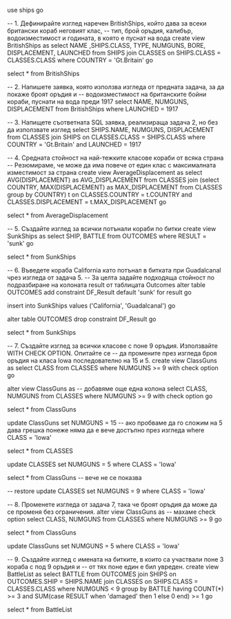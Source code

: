 use ships
go

-- 1. Дефинирайте изглед наречен BritishShips, който дава за всеки британски кораб неговият клас, 
--    тип, брой оръдия, калибър, водоизместимост и годината, в която е пуснат на вода
create view BritishShips as
	select NAME ,SHIPS.CLASS, TYPE, NUMGUNS, BORE, DISPLACEMENT, LAUNCHED
	from SHIPS join CLASSES on SHIPS.CLASS = CLASSES.CLASS
	where COUNTRY = 'Gt.Britain'
go

select * from BritishShips

-- 2. Напишете заявка, която използва изгледа от предната задача, за да покаже броят оръдия и 
--    водоизместимост на британските бойни кораби, пуснати на вода преди 1917
select NAME, NUMGUNS, DISPLACEMENT
from BritishShips
where LAUNCHED = 1917

-- 3. Напищете съответната SQL заявка, реализираща задача 2, но без да използвате изглед
select SHIPS.NAME, NUMGUNS, DISPLACEMENT
from CLASSES join SHIPS on CLASSES.CLASS = SHIPS.CLASS
where COUNTRY = 'Gt.Britain' and LAUNCHED = 1917

-- 4. Средната стойност на най-тежките класове кораби от всяка страна
--    Резюмираме, че може да има повече от един клас с максималната изместимост за страна
create view AverageDisplacement as
	select AVG(DISPLACEMENT) as AVG_DISPLACEMENT
	from CLASSES join (select COUNTRY, MAX(DISPLACEMENT) as MAX_DISPLACEMENT
						from CLASSES
						group by COUNTRY) t on CLASSES.COUNTRY = t.COUNTRY and CLASSES.DISPLACEMENT = t.MAX_DISPLACEMENT
go	

select * from AverageDisplacement

-- 5. Създайте изглед за всички потънали кораби по битки
create view SunkShips as
	select SHIP, BATTLE
	from OUTCOMES
	where RESULT = 'sunk'
go

select * from SunkShips

-- 6. Въведете кораба California като потънал в битката при Guadalcanal чрез изгледа от задача 5.
--    За целта задайте подходяща стойност по подразбиране на колоната result от таблицата Outcomes
alter table OUTCOMES
add constraint DF_Result default 'sunk' for result
go

insert into SunkShips
values ('California', 'Guadalcanal')
go

alter table OUTCOMES
drop constraint DF_Result
go

select * from SunkShips

-- 7. Създайте изглед за всички класове с поне 9 оръдия. Използвайте WITH CHECK OPTION. Опитайте се 
-- да промените през изгледа броя оръдия на класа Iowa последователно на 15 и 5.
create view ClassGuns as
	select CLASS
	from CLASSES
	where NUMGUNS >= 9
	with check option
go

alter view ClassGuns as -- добавяме още една колона
	select CLASS, NUMGUNS
	from CLASSES
	where NUMGUNS >= 9
	with check option
go

select * from ClassGuns

update ClassGuns
set NUMGUNS = 15 -- ако пробваме да го сложим на 5 дава грешка понеже няма да е вече достъпно през изгледа
where CLASS = 'Iowa'

select * from CLASSES

update CLASSES
set NUMGUNS = 5
where CLASS = 'Iowa'

select * from ClassGuns -- вече не се показва

-- restore
update CLASSES
set NUMGUNS = 9
where CLASS = 'Iowa'

-- 8. Променете изгледа от задача 7, така че броят оръдия да може да се променя без ограничения.
alter view ClassGuns as -- махаме check option
	select CLASS, NUMGUNS
	from CLASSES
	where NUMGUNS >= 9
go

select * from ClassGuns

update ClassGuns
set NUMGUNS = 5
where CLASS = 'Iowa'

-- 9. Създайте изглед с имената на битките, в които са участвали поне 3 кораба с под 9 оръдия и 
--    от тях поне един е бил увреден.
create view BattleList as
	select BATTLE
	from OUTCOMES join SHIPS on OUTCOMES.SHIP = SHIPS.NAME join CLASSES on SHIPS.CLASS = CLASSES.CLASS 
	where NUMGUNS < 9 
	group by BATTLE
	having COUNT(*) >= 3 and SUM(case RESULT when 'damaged' then 1 else 0 end) >= 1
go

select * from BattleList
